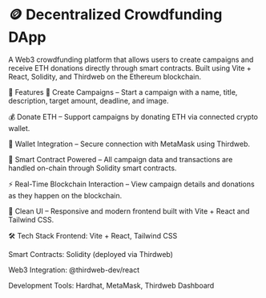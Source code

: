 # 🪙 Decentralized Crowdfunding DApp
A Web3 crowdfunding platform that allows users to create campaigns and receive ETH donations directly through smart contracts. Built using Vite + React, Solidity, and Thirdweb on the Ethereum blockchain.

🚀 Features
📝 Create Campaigns – Start a campaign with a name, title, description, target amount, deadline, and image.

💰 Donate ETH – Support campaigns by donating ETH via connected crypto wallet.

🔗 Wallet Integration – Secure connection with MetaMask using Thirdweb.

📄 Smart Contract Powered – All campaign data and transactions are handled on-chain through Solidity smart contracts.

⚡ Real-Time Blockchain Interaction – View campaign details and donations as they happen on the blockchain.

🎨 Clean UI – Responsive and modern frontend built with Vite + React and Tailwind CSS.

🛠️ Tech Stack
Frontend: Vite + React, Tailwind CSS

Smart Contracts: Solidity (deployed via Thirdweb)

Web3 Integration: @thirdweb-dev/react

Development Tools: Hardhat, MetaMask, Thirdweb Dashboard

